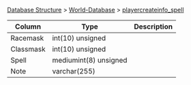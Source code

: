 [Database Structure](Database-Structure) > [World-Database](World-Database) > [playercreateinfo_spell](playercreateinfo_spell)

Column | Type | Description
--- | --- | ---
Racemask | int(10) unsigned | 
Classmask | int(10) unsigned | 
Spell | mediumint(8) unsigned | 
Note | varchar(255) | 
